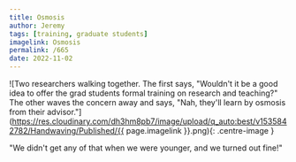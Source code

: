 ```yaml
---
title: Osmosis
author: Jeremy
tags: [training, graduate students]
imagelink: Osmosis
permalink: /665
date: 2022-11-02
---
```


![Two researchers walking together. The first says, "Wouldn't it be a good idea to offer the grad students formal training on research and teaching?" The other waves the concern away and says, "Nah, they'll learn by osmosis from their advisor."](https://res.cloudinary.com/dh3hm8pb7/image/upload/q_auto:best/v1535842782/Handwaving/Published/{{ page.imagelink }}.png){: .centre-image }

"We didn't get any of that when we were younger, and we turned out fine!"
